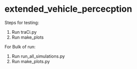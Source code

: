 # extended_vehicle_percecption
Steps for testing:
1. Run traCi.py
2. Run make_plots 

For Bulk of run: 
1. Run run_all_simulations.py
2. Run make_plots.py 